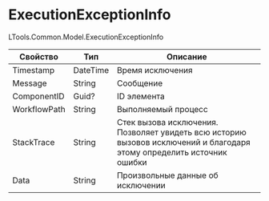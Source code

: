 # ExecutionExceptionInfo

LTools.Common.Model.ExecutionExceptionInfo

| Свойство     | Тип      | Описание            |
| ------------ | -------- | ------------------- |
| Timestamp    | DateTime | Время исключения    |
| Message      | String   | Сообщение           |
| ComponentID  | Guid?    | ID элемента         |
| WorkflowPath | String   | Выполняемый процесс |
| StackTrace   | String   | Cтек вызова исключения. Позволяет увидеть всю историю вызовов исключений и благодаря этому определить источник ошибки |
| Data         | String   | Произвольные данные об исключении |
